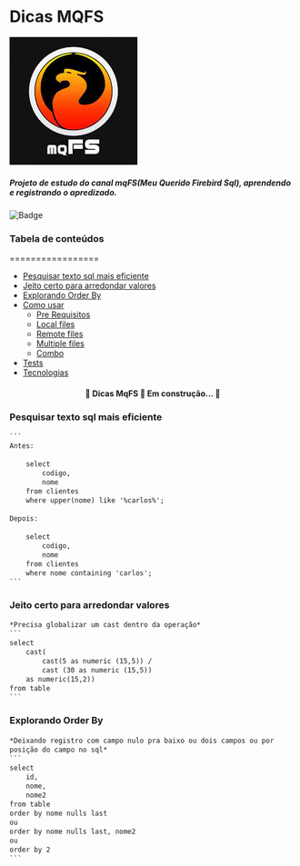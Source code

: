 
# Dicas MQFS
![](/src/mqfs.jpg)

##### Projeto de estudo do canal mqFS(Meu Querido Firebird Sql), aprendendo e registrando o apredizado.

![Badge](https://img.shields.io/badge/Blog-Rocketseat-%237159c1?style=for-the-badge&logo=ghost)

### Tabela de conteúdos
=================
<!--ts-->
   * [Pesquisar texto sql mais eficiente](#Pesquisar-texto-sql-mais-eficiente)
   * [Jeito certo para arredondar valores](#Jeito-certo-para-arredondar-valores)
   * [Explorando Order By](#Explorando-Order-By)
   * [Como usar](#como-usar)
      * [Pre Requisitos](#pre-requisitos)
      * [Local files](#local-files)
      * [Remote files](#remote-files)
      * [Multiple files](#multiple-files)
      * [Combo](#combo)
   * [Tests](#testes)
   * [Tecnologias](#tecnologias)
<!--te-->

<h4 align="center"> 
	🚧  Dicas MqFS 🚀 Em construção...  🚧
</h4>

### Pesquisar texto sql mais eficiente

    ```
    Antes:
        
        select 
            codigo, 
            nome 
        from clientes 
        where upper(nome) like '%carlos%';
    
    Depois: 
    
        select 
            codigo, 
            nome 
        from clientes 
        where nome containing 'carlos';
    ```

### Jeito certo para arredondar valores

    *Precisa globalizar um cast dentro da operação*
    ```
    select
        cast(
            cast(5 as numeric (15,5)) / 
            cast (30 as numeric (15,5))
        as numeric(15,2))
    from table
    ```

### Explorando Order By

    *Deixando registro com campo nulo pra baixo ou dois campos ou por posição do campo no sql*
    ```
    select
        id,
        nome,
        nome2
    from table
    order by nome nulls last
    ou
    order by nome nulls last, nome2
    ou
    order by 2
    ```
